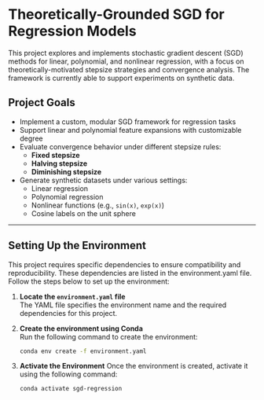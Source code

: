 # Theoretically-Grounded SGD for Regression Models

This project explores and implements stochastic gradient descent (SGD) methods for linear, polynomial, and nonlinear regression, with a focus on theoretically-motivated stepsize strategies and convergence analysis. The framework is currently able to support experiments on synthetic data.

## Project Goals

- Implement a custom, modular SGD framework for regression tasks
- Support linear and polynomial feature expansions with customizable degree
- Evaluate convergence behavior under different stepsize rules:
  - **Fixed stepsize** 
  - **Halving stepsize**
  - **Diminishing stepsize**
- Generate synthetic datasets under various settings:
  - Linear regression
  - Polynomial regression
  - Nonlinear functions (e.g., `sin(x)`, `exp(x)`)
  - Cosine labels on the unit sphere

---

## Setting Up the Environment
This project requires specific dependencies to ensure compatibility and reproducibility. These dependencies are listed in the environment.yaml file. Follow the steps below to set up the environment:

1. **Locate the `environment.yaml` file**  
   The YAML file specifies the environment name and the required dependencies for this project.

2. **Create the environment using Conda**  
   Run the following command to create the environment:

   ```bash
   conda env create -f environment.yaml
3. **Activate the Environment**
    Once the environment is created, activate it using the following command:

    ```bash
    conda activate sgd-regression
